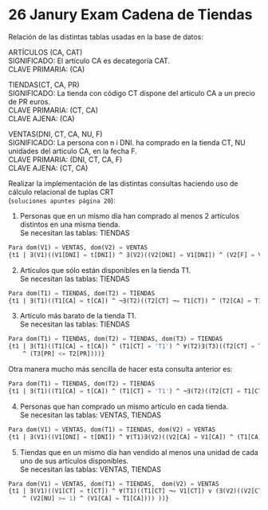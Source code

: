 # 26 Janury Exam Cadena de Tiendas

Relación de las distintas tablas usadas en la base de datos:

ARTÍCULOS (CA, CAT)\
SIGNIFICADO: El artículo CA es decategoría CAT.\
CLAVE PRIMARIA: (CA)

TIENDAS(CT, CA, PR)\
SIGNIFICADO: La tienda con código CT dispone del articulo CA a un precio de PR euros.\
CLAVE PRIMARIA: (CT, CA)\
CLAVE AJENA: (CA)

VENTAS(DNI, CT, CA, NU, F)\
SIGNIFICADO: La persona con n i DNI. ha comprado en la tienda CT, NU unidades del articulo CA, en la fecha F.\
CLAVE PRIMARIA: (DNI, CT, CA, F)\
CLAVE AJENA: (CT, CA)

Realizar la implementación de las distintas consultas haciendo uso de cálculo relacional de tuplas CRT  
(`soluciones apuntes página 20`):

1. Personas que en un mismo día han comprado al menos 2 artículos distintos en una misma tienda.\
Se necesitan las tablas: TIENDAS
```sql
Para dom(V1) = VENTAS, dom(V2) = VENTAS
{t1 | ∃(V1)((V1[DNI] = t[DNI]) ^ ∃(V2)((V2[DNI] = V1[DNI]) ^ (V2[F] = V1[F]) ^ (V2[CT] = V1[CT]) ^ (V2[CA] ¬= V1[CA])))}
```

2. Artículos que sólo están disponibles en la tienda T1.\
Se necesitan las tablas: TIENDAS
```sql
Para dom(T1) = TIENDAS, dom(T2) = TIENDAS
{t1 | ∃(T1)((T1[CA] = t[CA]) ^ ¬∃(T2)((T2[CT] ¬= T1[CT]) ^ (T2[CA] = T1[CA])))}
```

3. Artículo más barato de la tienda T1.\
Se necesitan las tablas: TIENDAS
```sql
Para dom(T1) = TIENDAS, dom(T2) = TIENDAS, dom(T3) = TIENDAS
{t1 | ∃(T1)((T1[CA] = t[CA]) ^ (T1[CT] = 'T1') ^ ∀(T2)∃(T3)((T2[CT] = T1[CT]) ^ (T3[CT] = T2[CT]) ^ (T3[CA] = T1[CA]) 
    ^ (T3[PR] <= T2[PR])))}
```

Otra manera mucho más sencilla de hacer esta consulta anterior es:
```sql
Para dom(T1) = TIENDAS, dom(T2) = TIENDAS
{t1 | ∃(T1)((T1[CA] = t[CA]) ^ (T1[CT] = 'T1') ^ ¬∃(T2)((T2[CT] = T1[CT]) ^ (T2[CA] = T1[CA]) ^ (T2[PR] < T1[PR])))}
```

4. Personas que han comprado un mismo artículo en cada tienda.\
Se necesitan las tablas: VENTAS, TIENDAS
```sql
Para dom(V1) = VENTAS, dom(T1) = TIENDAS, dom(V2) = VENTAS
{t1 | ∃(V1)((V1[DNI] = t[DNI]) ^ ∀(T1)∃(V2)((V2[CA] = V1[CA]) ^ (T1[CA] = V2[CA]) ^ (V2[DNI] = V1[DNI])))}
```

5. Tiendas que en un mismo día han vendido al menos una unidad de cada uno de sus artículos disponibles.\
Se necesitan las tablas: VENTAS, TIENDAS
```sql
Para dom(V1) = VENTAS, dom(T1) = TIENDAS,  dom(V2) = VENTAS
{t1 | ∃(V1)((V1[CT] = t[CT]) ^ ∀(T1)((T1[CT] ¬= V1[CT]) v (∃(V2)((V2[CT] = V1[CT]) ^ (T1[CT] = V1[CT]) ^ (V2[F] = V1[F]) 
    ^ (V2[NU] >= 1) ^ (V1[CA] = T1[CA]))) ))}
```